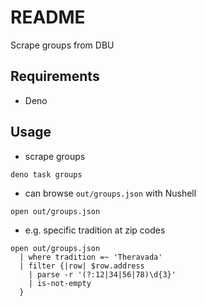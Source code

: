 # README

Scrape groups from DBU



## Requirements

- Deno



## Usage

- scrape groups

```sh
deno task groups
```

- can browse `out/groups.json` with Nushell

```nu
open out/groups.json
```

- e.g. specific tradition at zip codes

```nu
open out/groups.json
  | where tradition =~ 'Theravada'
  | filter {|row| $row.address
    | parse -r '(?:12|34|56|78)\d{3}'
    | is-not-empty
  }
```

